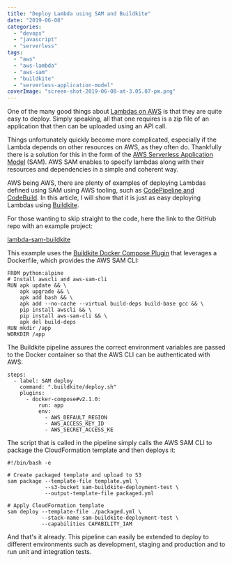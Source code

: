 ```yaml
---
title: "Deploy Lambda using SAM and Buildkite"
date: "2019-06-08"
categories: 
  - "devops"
  - "javascript"
  - "serverless"
tags: 
  - "aws"
  - "aws-lambda"
  - "aws-sam"
  - "buildkite"
  - "serverless-application-model"
coverImage: "screen-shot-2019-06-08-at-3.05.07-pm.png"
---
```


One of the many good things about [Lambdas on AWS](https://aws.amazon.com/lambda/) is that they are quite easy to deploy. Simply speaking, all that one requires is a zip file of an application that then can be uploaded using an API call.

Things unfortunately quickly become more complicated, especially if the Lambda depends on other resources on AWS, as they often do. Thankfully there is a solution for this in the form of the [AWS Serverless Application Model](https://aws.amazon.com/serverless/sam/) (SAM). AWS SAM enables to specify lambdas along with their resources and dependencies in a simple and coherent way.

AWS being AWS, there are plenty of examples of deploying Lambdas defined using SAM using AWS tooling, such as [CodePipeline and CodeBuild](https://docs.aws.amazon.com/lambda/latest/dg/build-pipeline.html). In this article, I will show that it is just as easy deploying Lambdas using [Buildkite](https://buildkite.com/).

For those wanting to skip straight to the code, here the link to the GitHub repo with an example project:

[lambda-sam-buildkite](https://github.com/mxro/lambda-sam-buildkite)

This example uses the [Buildkite Docker Compose Plugin](https://github.com/buildkite-plugins/docker-compose-buildkite-plugin) that leverages a Dockerfile, which provides the AWS SAM CLI:

```
FROM python:alpine
# Install awscli and aws-sam-cli
RUN apk update && \
    apk upgrade && \
    apk add bash && \
    apk add --no-cache --virtual build-deps build-base gcc && \
    pip install awscli && \
    pip install aws-sam-cli && \
    apk del build-deps
RUN mkdir /app
WORKDIR /app
```

The Buildkite pipeline assures the correct environment variables are passed to the Docker container so that the AWS CLI can be authenticated with AWS:

```
steps:
  - label: SAM deploy
    command: ".buildkite/deploy.sh"
    plugins:
      - docker-compose#v2.1.0:
          run: app
          env:
            - AWS_DEFAULT_REGION
            - AWS_ACCESS_KEY_ID
            - AWS_SECRET_ACCESS_KE
```

The script that is called in the pipeline simply calls the AWS SAM CLI to package the CloudFormation template and then deploys it:

```
#!/bin/bash -e

# Create packaged template and upload to S3
sam package --template-file template.yml \ 
            --s3-bucket sam-buildkite-deployment-test \
            --output-template-file packaged.yml

# Apply CloudFormation template
sam deploy --template-file ./packaged.yml \
           --stack-name sam-buildkite-deployment-test \
           --capabilities CAPABILITY_IAM
```

And that's it already. This pipeline can easily be extended to deploy to different environments such as development, staging and production and to run unit and integration tests.
